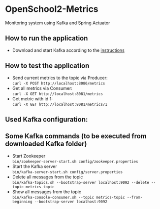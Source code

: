 # OpenSchool2-Metrics
Monitoring system using Kafka and Spring Actuator  

## How to run the application
- Download and start Kafka according to the [instructions](https://kafka.apache.org/quickstart#quickstart_startserver)

## How to test the application
- Send current metrics to the topic via Producer:  
`
curl -X POST http://localhost:8080/metrics
`
- Get all metrics via Consumer:    
`
curl -X GET http://localhost:8081/metrics
`
- Get metric with id 1:    
`
curl -X GET http://localhost:8081/metrics/1
`


## Used Kafka configuration:



## Some Kafka commands (to be executed from downloaded Kafka folder)
- Start Zookeeper  
`
bin/zookeeper-server-start.sh config/zookeeper.properties
`
- Start the Kafka server  
`
bin/kafka-server-start.sh config/server.properties
`  
- Delete all messages from the topic  
`
bin/kafka-topics.sh --bootstrap-server localhost:9092 --delete --topic metrics-topic
`
- Show all messages from the topic  
`
bin/kafka-console-consumer.sh --topic metrics-topic --from-beginning --bootstrap-server localhost:9092
`  
